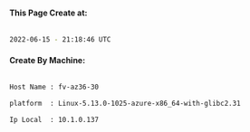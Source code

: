 
   
#### This Page Create at:

```bash

2022-06-15 - 21:18:46 UTC

```

#### Create By Machine:

```bash

Host Name : fv-az36-30

platform  : Linux-5.13.0-1025-azure-x86_64-with-glibc2.31

Ip Local  : 10.1.0.137

```

